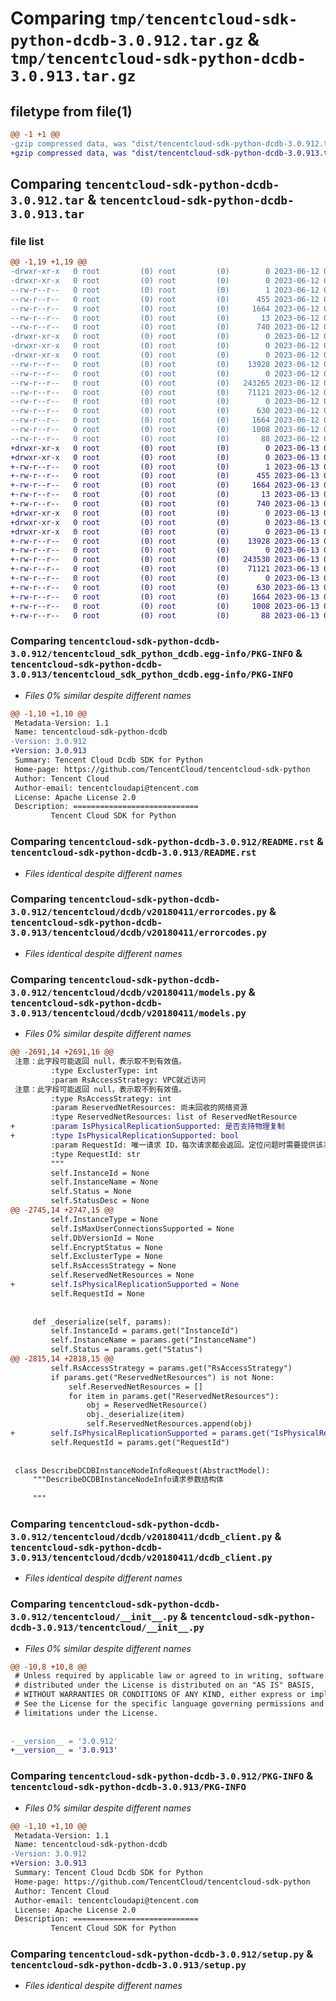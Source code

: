 # Comparing `tmp/tencentcloud-sdk-python-dcdb-3.0.912.tar.gz` & `tmp/tencentcloud-sdk-python-dcdb-3.0.913.tar.gz`

## filetype from file(1)

```diff
@@ -1 +1 @@
-gzip compressed data, was "dist/tencentcloud-sdk-python-dcdb-3.0.912.tar", last modified: Mon Jun 12 03:02:00 2023, max compression
+gzip compressed data, was "dist/tencentcloud-sdk-python-dcdb-3.0.913.tar", last modified: Tue Jun 13 02:09:47 2023, max compression
```

## Comparing `tencentcloud-sdk-python-dcdb-3.0.912.tar` & `tencentcloud-sdk-python-dcdb-3.0.913.tar`

### file list

```diff
@@ -1,19 +1,19 @@
-drwxr-xr-x   0 root         (0) root         (0)        0 2023-06-12 03:02:00.000000 tencentcloud-sdk-python-dcdb-3.0.912/
-drwxr-xr-x   0 root         (0) root         (0)        0 2023-06-12 03:02:00.000000 tencentcloud-sdk-python-dcdb-3.0.912/tencentcloud_sdk_python_dcdb.egg-info/
--rw-r--r--   0 root         (0) root         (0)        1 2023-06-12 03:02:00.000000 tencentcloud-sdk-python-dcdb-3.0.912/tencentcloud_sdk_python_dcdb.egg-info/dependency_links.txt
--rw-r--r--   0 root         (0) root         (0)      455 2023-06-12 03:02:00.000000 tencentcloud-sdk-python-dcdb-3.0.912/tencentcloud_sdk_python_dcdb.egg-info/SOURCES.txt
--rw-r--r--   0 root         (0) root         (0)     1664 2023-06-12 03:02:00.000000 tencentcloud-sdk-python-dcdb-3.0.912/tencentcloud_sdk_python_dcdb.egg-info/PKG-INFO
--rw-r--r--   0 root         (0) root         (0)       13 2023-06-12 03:02:00.000000 tencentcloud-sdk-python-dcdb-3.0.912/tencentcloud_sdk_python_dcdb.egg-info/top_level.txt
--rw-r--r--   0 root         (0) root         (0)      740 2023-06-12 03:02:00.000000 tencentcloud-sdk-python-dcdb-3.0.912/README.rst
-drwxr-xr-x   0 root         (0) root         (0)        0 2023-06-12 03:02:00.000000 tencentcloud-sdk-python-dcdb-3.0.912/tencentcloud/
-drwxr-xr-x   0 root         (0) root         (0)        0 2023-06-12 03:02:00.000000 tencentcloud-sdk-python-dcdb-3.0.912/tencentcloud/dcdb/
-drwxr-xr-x   0 root         (0) root         (0)        0 2023-06-12 03:02:00.000000 tencentcloud-sdk-python-dcdb-3.0.912/tencentcloud/dcdb/v20180411/
--rw-r--r--   0 root         (0) root         (0)    13928 2023-06-12 03:02:00.000000 tencentcloud-sdk-python-dcdb-3.0.912/tencentcloud/dcdb/v20180411/errorcodes.py
--rw-r--r--   0 root         (0) root         (0)        0 2023-06-12 03:02:00.000000 tencentcloud-sdk-python-dcdb-3.0.912/tencentcloud/dcdb/v20180411/__init__.py
--rw-r--r--   0 root         (0) root         (0)   243265 2023-06-12 03:02:00.000000 tencentcloud-sdk-python-dcdb-3.0.912/tencentcloud/dcdb/v20180411/models.py
--rw-r--r--   0 root         (0) root         (0)    71121 2023-06-12 03:02:00.000000 tencentcloud-sdk-python-dcdb-3.0.912/tencentcloud/dcdb/v20180411/dcdb_client.py
--rw-r--r--   0 root         (0) root         (0)        0 2023-06-12 03:02:00.000000 tencentcloud-sdk-python-dcdb-3.0.912/tencentcloud/dcdb/__init__.py
--rw-r--r--   0 root         (0) root         (0)      630 2023-06-12 03:02:00.000000 tencentcloud-sdk-python-dcdb-3.0.912/tencentcloud/__init__.py
--rw-r--r--   0 root         (0) root         (0)     1664 2023-06-12 03:02:00.000000 tencentcloud-sdk-python-dcdb-3.0.912/PKG-INFO
--rw-r--r--   0 root         (0) root         (0)     1008 2023-06-12 03:02:00.000000 tencentcloud-sdk-python-dcdb-3.0.912/setup.py
--rw-r--r--   0 root         (0) root         (0)       88 2023-06-12 03:02:00.000000 tencentcloud-sdk-python-dcdb-3.0.912/setup.cfg
+drwxr-xr-x   0 root         (0) root         (0)        0 2023-06-13 02:09:47.000000 tencentcloud-sdk-python-dcdb-3.0.913/
+drwxr-xr-x   0 root         (0) root         (0)        0 2023-06-13 02:09:47.000000 tencentcloud-sdk-python-dcdb-3.0.913/tencentcloud_sdk_python_dcdb.egg-info/
+-rw-r--r--   0 root         (0) root         (0)        1 2023-06-13 02:09:47.000000 tencentcloud-sdk-python-dcdb-3.0.913/tencentcloud_sdk_python_dcdb.egg-info/dependency_links.txt
+-rw-r--r--   0 root         (0) root         (0)      455 2023-06-13 02:09:47.000000 tencentcloud-sdk-python-dcdb-3.0.913/tencentcloud_sdk_python_dcdb.egg-info/SOURCES.txt
+-rw-r--r--   0 root         (0) root         (0)     1664 2023-06-13 02:09:47.000000 tencentcloud-sdk-python-dcdb-3.0.913/tencentcloud_sdk_python_dcdb.egg-info/PKG-INFO
+-rw-r--r--   0 root         (0) root         (0)       13 2023-06-13 02:09:47.000000 tencentcloud-sdk-python-dcdb-3.0.913/tencentcloud_sdk_python_dcdb.egg-info/top_level.txt
+-rw-r--r--   0 root         (0) root         (0)      740 2023-06-13 02:09:46.000000 tencentcloud-sdk-python-dcdb-3.0.913/README.rst
+drwxr-xr-x   0 root         (0) root         (0)        0 2023-06-13 02:09:47.000000 tencentcloud-sdk-python-dcdb-3.0.913/tencentcloud/
+drwxr-xr-x   0 root         (0) root         (0)        0 2023-06-13 02:09:47.000000 tencentcloud-sdk-python-dcdb-3.0.913/tencentcloud/dcdb/
+drwxr-xr-x   0 root         (0) root         (0)        0 2023-06-13 02:09:47.000000 tencentcloud-sdk-python-dcdb-3.0.913/tencentcloud/dcdb/v20180411/
+-rw-r--r--   0 root         (0) root         (0)    13928 2023-06-13 02:09:46.000000 tencentcloud-sdk-python-dcdb-3.0.913/tencentcloud/dcdb/v20180411/errorcodes.py
+-rw-r--r--   0 root         (0) root         (0)        0 2023-06-13 02:09:46.000000 tencentcloud-sdk-python-dcdb-3.0.913/tencentcloud/dcdb/v20180411/__init__.py
+-rw-r--r--   0 root         (0) root         (0)   243530 2023-06-13 02:09:46.000000 tencentcloud-sdk-python-dcdb-3.0.913/tencentcloud/dcdb/v20180411/models.py
+-rw-r--r--   0 root         (0) root         (0)    71121 2023-06-13 02:09:46.000000 tencentcloud-sdk-python-dcdb-3.0.913/tencentcloud/dcdb/v20180411/dcdb_client.py
+-rw-r--r--   0 root         (0) root         (0)        0 2023-06-13 02:09:46.000000 tencentcloud-sdk-python-dcdb-3.0.913/tencentcloud/dcdb/__init__.py
+-rw-r--r--   0 root         (0) root         (0)      630 2023-06-13 02:09:46.000000 tencentcloud-sdk-python-dcdb-3.0.913/tencentcloud/__init__.py
+-rw-r--r--   0 root         (0) root         (0)     1664 2023-06-13 02:09:47.000000 tencentcloud-sdk-python-dcdb-3.0.913/PKG-INFO
+-rw-r--r--   0 root         (0) root         (0)     1008 2023-06-13 02:09:46.000000 tencentcloud-sdk-python-dcdb-3.0.913/setup.py
+-rw-r--r--   0 root         (0) root         (0)       88 2023-06-13 02:09:47.000000 tencentcloud-sdk-python-dcdb-3.0.913/setup.cfg
```

### Comparing `tencentcloud-sdk-python-dcdb-3.0.912/tencentcloud_sdk_python_dcdb.egg-info/PKG-INFO` & `tencentcloud-sdk-python-dcdb-3.0.913/tencentcloud_sdk_python_dcdb.egg-info/PKG-INFO`

 * *Files 0% similar despite different names*

```diff
@@ -1,10 +1,10 @@
 Metadata-Version: 1.1
 Name: tencentcloud-sdk-python-dcdb
-Version: 3.0.912
+Version: 3.0.913
 Summary: Tencent Cloud Dcdb SDK for Python
 Home-page: https://github.com/TencentCloud/tencentcloud-sdk-python
 Author: Tencent Cloud
 Author-email: tencentcloudapi@tencent.com
 License: Apache License 2.0
 Description: ============================
         Tencent Cloud SDK for Python
```

### Comparing `tencentcloud-sdk-python-dcdb-3.0.912/README.rst` & `tencentcloud-sdk-python-dcdb-3.0.913/README.rst`

 * *Files identical despite different names*

### Comparing `tencentcloud-sdk-python-dcdb-3.0.912/tencentcloud/dcdb/v20180411/errorcodes.py` & `tencentcloud-sdk-python-dcdb-3.0.913/tencentcloud/dcdb/v20180411/errorcodes.py`

 * *Files identical despite different names*

### Comparing `tencentcloud-sdk-python-dcdb-3.0.912/tencentcloud/dcdb/v20180411/models.py` & `tencentcloud-sdk-python-dcdb-3.0.913/tencentcloud/dcdb/v20180411/models.py`

 * *Files 0% similar despite different names*

```diff
@@ -2691,14 +2691,16 @@
 注意：此字段可能返回 null，表示取不到有效值。
         :type ExclusterType: int
         :param RsAccessStrategy: VPC就近访问
 注意：此字段可能返回 null，表示取不到有效值。
         :type RsAccessStrategy: int
         :param ReservedNetResources: 尚未回收的网络资源
         :type ReservedNetResources: list of ReservedNetResource
+        :param IsPhysicalReplicationSupported: 是否支持物理复制
+        :type IsPhysicalReplicationSupported: bool
         :param RequestId: 唯一请求 ID，每次请求都会返回。定位问题时需要提供该次请求的 RequestId。
         :type RequestId: str
         """
         self.InstanceId = None
         self.InstanceName = None
         self.Status = None
         self.StatusDesc = None
@@ -2745,14 +2747,15 @@
         self.InstanceType = None
         self.IsMaxUserConnectionsSupported = None
         self.DbVersionId = None
         self.EncryptStatus = None
         self.ExclusterType = None
         self.RsAccessStrategy = None
         self.ReservedNetResources = None
+        self.IsPhysicalReplicationSupported = None
         self.RequestId = None
 
 
     def _deserialize(self, params):
         self.InstanceId = params.get("InstanceId")
         self.InstanceName = params.get("InstanceName")
         self.Status = params.get("Status")
@@ -2815,14 +2818,15 @@
         self.RsAccessStrategy = params.get("RsAccessStrategy")
         if params.get("ReservedNetResources") is not None:
             self.ReservedNetResources = []
             for item in params.get("ReservedNetResources"):
                 obj = ReservedNetResource()
                 obj._deserialize(item)
                 self.ReservedNetResources.append(obj)
+        self.IsPhysicalReplicationSupported = params.get("IsPhysicalReplicationSupported")
         self.RequestId = params.get("RequestId")
 
 
 class DescribeDCDBInstanceNodeInfoRequest(AbstractModel):
     """DescribeDCDBInstanceNodeInfo请求参数结构体
 
     """
```

### Comparing `tencentcloud-sdk-python-dcdb-3.0.912/tencentcloud/dcdb/v20180411/dcdb_client.py` & `tencentcloud-sdk-python-dcdb-3.0.913/tencentcloud/dcdb/v20180411/dcdb_client.py`

 * *Files identical despite different names*

### Comparing `tencentcloud-sdk-python-dcdb-3.0.912/tencentcloud/__init__.py` & `tencentcloud-sdk-python-dcdb-3.0.913/tencentcloud/__init__.py`

 * *Files 0% similar despite different names*

```diff
@@ -10,8 +10,8 @@
 # Unless required by applicable law or agreed to in writing, software
 # distributed under the License is distributed on an "AS IS" BASIS,
 # WITHOUT WARRANTIES OR CONDITIONS OF ANY KIND, either express or implied.
 # See the License for the specific language governing permissions and
 # limitations under the License.
 
 
-__version__ = '3.0.912'
+__version__ = '3.0.913'
```

### Comparing `tencentcloud-sdk-python-dcdb-3.0.912/PKG-INFO` & `tencentcloud-sdk-python-dcdb-3.0.913/PKG-INFO`

 * *Files 0% similar despite different names*

```diff
@@ -1,10 +1,10 @@
 Metadata-Version: 1.1
 Name: tencentcloud-sdk-python-dcdb
-Version: 3.0.912
+Version: 3.0.913
 Summary: Tencent Cloud Dcdb SDK for Python
 Home-page: https://github.com/TencentCloud/tencentcloud-sdk-python
 Author: Tencent Cloud
 Author-email: tencentcloudapi@tencent.com
 License: Apache License 2.0
 Description: ============================
         Tencent Cloud SDK for Python
```

### Comparing `tencentcloud-sdk-python-dcdb-3.0.912/setup.py` & `tencentcloud-sdk-python-dcdb-3.0.913/setup.py`

 * *Files identical despite different names*

